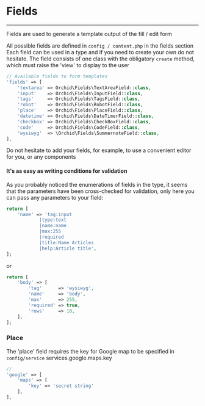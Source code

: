 # Fields
----------

Fields are used to generate a template output of the fill / edit form

All possible fields are defined in `config / content.php` in the fields section
Each field can be used in a type and if you need to create your own do not hesitate.
The field consists of one class with the obligatory `create` method, which must raise the 'view' to display to the user
 
```php
// Available fields to form templates
'fields' => [
    'textarea' => Orchid\Fields\TextAreaField::class,
    'input'    => Orchid\Fields\InputField::class,
    'tags'     => Orchid\Fields\TagsField::class,
    'robot'    => Orchid\Fields\RobotField::class,
    'place'    => Orchid\Fields\PlaceField::class,
    'datetime' => Orchid\Fields\DateTimerField::class,
    'checkbox' => Orchid\Fields\CheckBoxField::class,
    'code'     => Orchid\Fields\CodeField::class,
    'wysiwyg'  => \Orchid\Fields\SummernoteField::class,
],
```

Do not hesitate to add your fields, for example, to use a convenient editor for you, or any components



#### It's as easy as writing conditions for validation

As you probably noticed the enumerations of fields in the type, it seems that the parameters have been cross-checked for validation, only here you can pass any parameters to your field:

```php
return [
    'name' => 'tag:input
            |type:text
            |name:name
            |max:255
            |required
            |title:Name Articles
            |help:Article title',
];
```

or
```php
return [
    'body' => [
        'tag'      => 'wysiwyg',
        'name'     => 'body',
        'max'      => 255,
        'required' => true,
        'rows'     => 10,
    ],
];
```
 
 
 
### Place
 
The 'place' field requires the key for Google map to be specified in `config/service`
services.google.maps.key
```php
//
'google' => [
    'maps' => [
        'key' => 'secret string'
    ],
],
```
